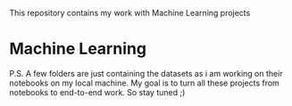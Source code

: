 This repository contains my work with Machine Learning projects 

# Machine Learning

P.S. A few folders are just containing the datasets as i am working on their notebooks on my local machine. My goal is to turn all these projects from notebooks to end-to-end work. 
So stay tuned ;)
